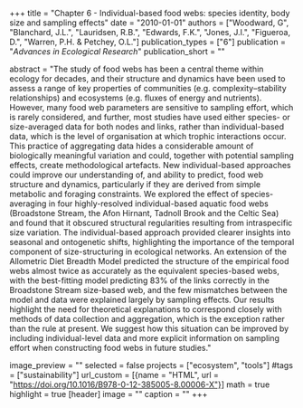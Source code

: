 +++
title = "Chapter 6 - Individual-based food webs: species identity, body size and sampling effects"
date = "2010-01-01"
authors = ["Woodward, G", "Blanchard, J.L.", "Lauridsen, R.B.", "Edwards, F.K.", "Jones, J.I.", "Figueroa, D.", "Warren, P.H. & Petchey, O.L."]
publication_types = ["6"]
publication = "_Advances in Ecological Research_"
publication_short = ""

abstract = "The study of food webs has been a central theme within ecology for decades, and their structure and dynamics have been used to assess a range of key properties of communities (e.g. complexity–stability relationships) and ecosystems (e.g. fluxes of energy and nutrients). However, many food web parameters are sensitive to sampling effort, which is rarely considered, and further, most studies have used either species- or size-averaged data for both nodes and links, rather than individual-based data, which is the level of organisation at which trophic interactions occur. This practice of aggregating data hides a considerable amount of biologically meaningful variation and could, together with potential sampling effects, create methodological artefacts. New individual-based approaches could improve our understanding of, and ability to predict, food web structure and dynamics, particularly if they are derived from simple metabolic and foraging constraints. We explored the effect of species-averaging in four highly-resolved individual-based aquatic food webs (Broadstone Stream, the Afon Hirnant, Tadnoll Brook and the Celtic Sea) and found that it obscured structural regularities resulting from intraspecific size variation. The individual-based approach provided clearer insights into seasonal and ontogenetic shifts, highlighting the importance of the temporal component of size-structuring in ecological networks. An extension of the Allometric Diet Breadth Model predicted the structure of the empirical food webs almost twice as accurately as the equivalent species-based webs, with the best-fitting model predicting 83% of the links correctly in the Broadstone Stream size-based web, and the few mismatches between the model and data were explained largely by sampling effects. Our results highlight the need for theoretical explanations to correspond closely with methods of data collection and aggregation, which is the exception rather than the rule at present. We suggest how this situation can be improved by including individual-level data and more explicit information on sampling effort when constructing food webs in future studies."

image_preview = ""
selected = false
projects = ["ecosystem", "tools"]
#tags = ["sustainability"]
url_custom = [{name = "HTML", url = "https://doi.org/10.1016/B978-0-12-385005-8.00006-X"}]
math = true
highlight = true
[header]
image = ""
caption = ""
+++



